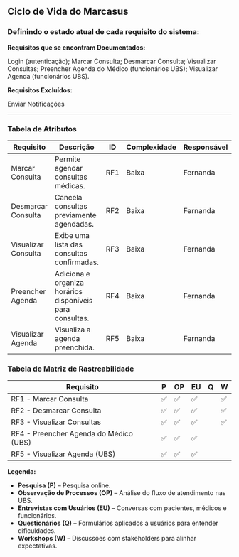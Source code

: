 ## Ciclo de Vida do Marcasus 
### Definindo o estado atual de cada requisito do sistema:

**Requisitos que se encontram Documentados:**

Login (autenticação); Marcar Consulta; Desmarcar Consulta; Visualizar Consultas; Preencher Agenda do Médico (funcionários UBS); Visualizar Agenda (funcionários UBS).

**Requisitos Excluídos:**

Enviar Notificações

---
### Tabela de Atributos

| Requisito                | Descrição | ID  | Complexidade  | Responsável  | Testado  | Implementado  | Estado |
|--------------------------|-----|-----|-----|-----|-----|-----|-----|
| Marcar Consulta    |Permite agendar consultas médicas. | RF1  | Baixa  | Fernanda  | Não  | Sim  |  Implementado & Documentado  |
| Desmarcar Consulta |Cancela consultas previamente agendadas. |RF2  | Baixa  | Fernanda  | Não  | Sim  |  Implementado & Documentado  |
| Visualizar Consulta|Exibe uma lista das consultas confirmadas. |RF3  | Baixa  | Fernanda  | Não  | Sim  |  Implementado & Documentado  |
| Preencher Agenda   |Adiciona e organiza horários disponíveis para consultas. |RF4  | Baixa  | Fernanda  | Não  | Sim  |  Implementado & Documentado  |
| Visualizar Agenda  |Visualiza a agenda preenchida. |RF5  | Baixa  | Fernanda  | Não  | Sim  |  Implementado & Documentado  |


### Tabela de Matriz de Rastreabilidade

| Requisito                                | P  | OP  | EU | Q   | W  |
|------------------------------------------|----|----|----|----|----|
| RF1 - Marcar Consulta                    | ✅ | ✅ | ✅ |   | ✅ |
| RF2 - Desmarcar Consulta                 | ✅ | ✅ | ✅ |   | ✅ |
| RF3 - Visualizar Consultas               | ✅ | ✅ | ✅ |   | ✅ |
| RF4 - Preencher Agenda do Médico (UBS)   | ✅ | ✅ | ✅ |   |   |
| RF5 - Visualizar Agenda (UBS)            | ✅ | ✅ | ✅ |   |   |

**Legenda:**
- **Pesquisa (P)** – Pesquisa online.
- **Observação de Processos (OP)** – Análise do fluxo de atendimento nas UBS.
- **Entrevistas com Usuários (EU)** – Conversas com pacientes, médicos e funcionários.
- **Questionários (Q)** – Formulários aplicados a usuários para entender dificuldades.
- **Workshops (W)** – Discussões com stakeholders para alinhar expectativas.
